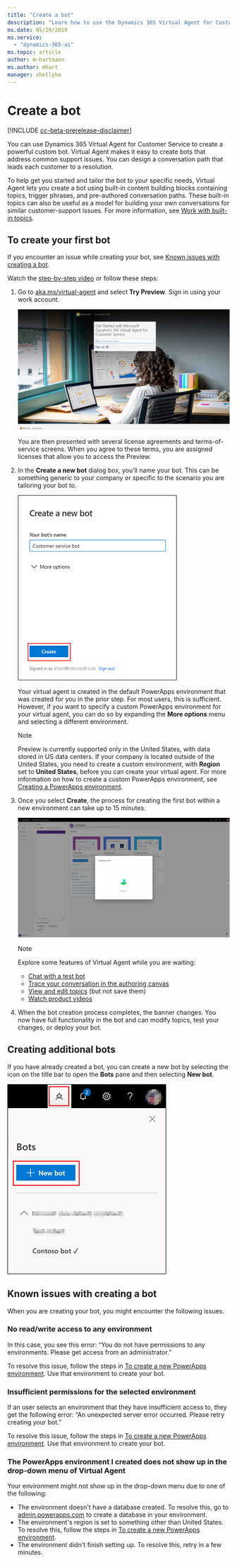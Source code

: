 ```yaml
---
title: "Create a bot"
description: "Learn how to use the Dynamics 365 Virtual Agent for Customer Service to create a bot."
ms.date: 05/29/2019
ms.service:
  - "dynamics-365-ai"
ms.topic: article
author: m-hartmann
ms.author: mhart
manager: shellyha
---
```


# Create a bot

[!INCLUDE [cc-beta-prerelease-disclaimer](../includes/cc-beta-prerelease-disclaimer.md)]

You can use Dynamics 365 Virtual Agent for Customer Service to create a powerful custom bot. Virtual Agent makes it easy to create bots that address common support issues. You can design a conversation path that leads each customer to a resolution.

To help get you started and tailor the bot to your specific needs, Virtual Agent lets you create a bot using built-in content building blocks containing topics, trigger phrases, and pre-authored conversation paths. These built-in topics can also be useful as a model for building your own conversations for similar customer-support issues. For more information, see [Work with built-in topics](how-to-templates.md).

## To create your first bot

If you encounter an issue while creating your bot, see [Known issues with creating a bot](#known-issues-with-creating-a-bot).

Watch the [step-by-step video](http://go.microsoft.com/fwlink/?linkid=2062988) or follow these steps:

1. Go to [aka.ms/virtual-agent](http://aka.ms/virtual-agent) and select **Try Preview**. Sign in using your work account.

   ![Sign up screen](media/sign-up-screen.png)
    
   You are then presented with several license agreements and terms-of-service screens. When you agree to these terms, you are assigned licenses that allow you to access the Preview.
    
2. In the **Create a new bot** dialog box, you’ll name your bot. This can be something generic to your company or specific to the scenario you are tailoring your bot to.

   ![Create a new bot](media/create-new-bot.PNG)

   Your virtual agent is created in the default PowerApps environment that was created for you in the prior step. For most users, this is sufficient. However, if you want to specify a custom PowerApps environment for your virtual agent, you can do so by expanding the **More options** menu and selecting a different environment.

   >[!NOTE]
   >Preview is currently supported only in the United States, with data stored in US data centers. If your company is located outside of the United States, you need to create a custom environment, with **Region** set to **United States**, before you can create your virtual agent. For more information on how to create a custom PowerApps environment, see [Creating a PowerApps environment](getting-started-new-environment.md).
  
3. Once you select **Create**, the process for creating the first bot within a new environment can take up to 15 minutes. 

   ![Creating new bot screen](media/creating-bot-animation.png) 

   > [!NOTE]
   >
   > Explore some features of Virtual Agent while you are waiting:
   > - [Chat with a test bot](how-to-test-bot.md#work-with-the-test-bot-pane)
   > - [Trace your conversation in the authoring canvas](how-to-test-bot.md#to-trace-through-the-topics-conversation-path)
   > - [View and edit topics](getting-started-bot-designer.md#topics-page) (but not save them)
   > - [Watch product videos](virtual-agent-videos.md)
   
 4.	When the bot creation process completes, the banner changes. You now have full functionality in the bot and can modify topics, test your changes, or deploy your bot.

## Creating additional bots

If you have already created a bot, you can create a new bot by selecting the icon on the title bar to open the **Bots** pane and then selecting **New bot**.

   ![New bot icon in title bar](media/new-bot-icon.PNG)

## Known issues with creating a bot

When you are creating your bot, you might encounter the following issues.

### No read/write access to any environment

In this case, you see this error: “You do not have permissions to any environments. Please get access from an administrator.”

To resolve this issue, follow the steps in [To create a new PowerApps environment](getting-started-new-environment.md). Use that environment to create your bot.


### Insufficient permissions for the selected environment

If an user selects an environment that they have insufficient access to, they get the following error: “An unexpected server error occurred. Please retry creating your bot.”

To resolve this issue, follow the steps in [To create a new PowerApps environment](getting-started-new-environment.md). Use that environment to create your bot.

### The PowerApps environment I created does not show up in the drop-down menu of Virtual Agent

Your environment might not show up in the drop-down menu due to one of the following:
 - The environment doesn't have a database created. To resolve this, go to [admin.powerapps.com](https://admin.powerapps.com) to create a database in your environment.
 - The environment's region is set to something other than United States. To resolve this, follow the steps in [To create a new PowerApps environment](getting-started-new-environment.md).
 - The environment didn't finish setting up. To resolve this, retry in a few minutes.

